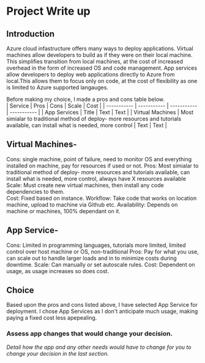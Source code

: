 # Project Write up
## Introduction
   Azure cloud infastructure offers many ways to deploy applications. Virtual machines allow developers to build as if they were on their local machine. This simplifies transition from local machines, at the cost of increased overhead in the form of increased OS and code management. App services allow developers to deploy web applications directly to Azure from local.This allows them to focus only on code, at the cost of flexibility as one is limited to Azure supported langauges. 
   
   Before making my choice, I made a pros and cons table below.  
| Service      | Pros | Cons | Scale | Cost |
| ----------- | ----------- | ----------- | ----------- |
| App Services      | Title       | Text        | Text        |
| Virtual Machines   | Most simialar to traditional method of deploy- more resources and tutorials available, can install what is needed, more control        | Text        | Text        |
## Virtual Machines-
Cons:  single machine, point of failure, need to monitor OS and everything installed on machine, pay for resources if used or not.
Pros: Most simialar to traditional method of deploy- more resources and tutorials available, can install what is needed, more control, always
have X resources available
Scale: Must create new virtual machines, then install any code dependencies to them.  
Cost: Fixed based on instance. 
Workflow: Take code that works on location machine, upload to machine via Github etc. 
Availability: Depends on machine or machines, 100% dependant on it.
## App Service-
Cons: Limited in programming languages, tutorials more limited, limited control over host machine or OS, non-traditional
Pros: Pay for what you use, can scale out to handle larger loads and in to minimize costs during downtime.
Scale: Can manually or set autoscale rules. 
Cost: Dependent on usage, as usage increases so does cost.  

## Choice

  Based upon the pros and cons listed above, I have selected App Service for deployment. I chose App Services as I don't anticipate much usage, making paying a fixed cost less apepealing. 
### Assess app changes that would change your decision.

*Detail how the app and any other needs would have to change for you to change your decision in the last section.* 
